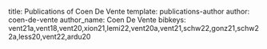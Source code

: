 title: Publications of Coen De Vente
template: publications-author
author: coen-de-vente
author_name: Coen De Vente
bibkeys: vent21a,vent18,vent20,xion21,lemi22,vent20a,vent21,schw22,gonz21,schw22a,less20,vent22,ardu20